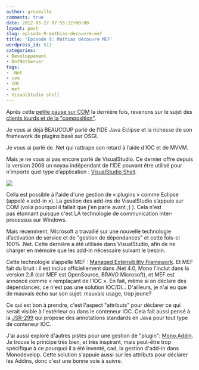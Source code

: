 ```yaml
---
author: grozeille
comments: true
date: 2012-05-27 07:55:12+00:00
layout: post
slug: episode-9-mathias-decouvre-mef
title: 'Episode 9: Mathias découvre MEF'
wordpress_id: 517
categories:
- Developpement
- DotNetServer
tags:
- .Net
- com
- IOC
- mef
- VisualStudio shell
---
```


Après cette [petite pause sur COM](http://grozeille.com/2010/11/13/episode-8-mathias-decouvre-com) la dernière fois, revenons sur le sujet des [clients lourds et de la "composition"](http://grozeille.com/2010/11/13/episode-7-math…-techdays-2010).

Je vous ai déjà BEAUCOUP parlé de l’IDE Java Eclipse et la richesse de son framework de plugins basé sur OSGI.

Je vous ai parlé de .Net qui rattrape son retard à l’aide d’IOC et de MVVM.

Mais je ne vous ai pas encore parlé de VisualStudio.
Ce dernier offre depuis la version 2008 un noyau indépendant de l’IDE pouvant être utilisé pour n’importe quel type d’application : [VisualStudio Shell](http://www.microsoft.com/downloads/en/details.aspx?FamilyID=8e5aa7b6-8436-43f0-b778-00c3bca733d3&displaylang=en).

[![](http://grozeille.files.wordpress.com/2010/11/bb510103-isolatedmode_large.jpg?w=300)](http://grozeille.files.wordpress.com/2010/11/bb510103-isolatedmode_large.jpg)

Cella est possible à l'aide d'une gestion de « plugins » comme Eclipse (appelé « add-in »).
La gestion des add-ins de VisualStudio s’appuie sur COM (voila pourquoi il fallait que j'en parle avant ;) ).
Cela n'est pas étonnant puisque c'est LA technologie de communication inter-processus sur Windows.

Mais récemment, Microsoft a travaillé sur une nouvelle technologie d’activation de service et de "gestion de dépendances" et cette fois-ci 100% .Net. Cette dernière a été utilisée dans VisualStudio, afin de ne charger en mémoire que les add-in nécessaire suivant le besoin.

Cette technologie s’appelle MEF : [Managed Extensibility Framework](http://mef.codeplex.com/).
Et MEF fait du bruit : il est inclus officiellement dans .Net 4.0, Mono l'inclut dans la version 2.8 (car MEF est OpenSource, BRAVO Microsoft), et MEF est annoncé comme « remplaçant de l’IOC ».
En fait, même si on déclare des dépendances, ce n'est pas une solution IOC/DI...
D'ailleurs, je n'ai eu que de mauvais écho sur son sujet: mauvais usage, trop jeune?

Ce qui est bon à prendre, c'est l'aspect "attributs" pour déclarer ce qui serait visible à l'extérieur ou dans le conteneur IOC. Cela fait aussi pensé à la [JSR-299](http://in.relation.to/Bloggers/CommentsOnAnnotationsForDependencyInjection) qui propose des annotations standards en Java pour tout type de conteneur IOC.

J'ai aussi exploré d'autres pistes pour une gestion de "plugin": [Mono.Addin](http://monoaddins.codeplex.com/). Je trouve le principe très bien, et très inspirant, mais peut-être trop spécifique à ce pourquoi il a été inventé, cad, la gestion d'add-in dans Monodevelop.
Cette solution s'appuie aussi sur les attributs pour déclarer les Addins, donc c'est une bonne voie à suivre.
